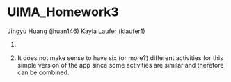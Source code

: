 # UIMA_Homework3

Jingyu Huang (jhuan146)
Kayla Laufer (klaufer1)

1.

2. It does not make sense to have six (or more?) different activities for this simple version of the app since some activities are similar and therefore can be combined. 
